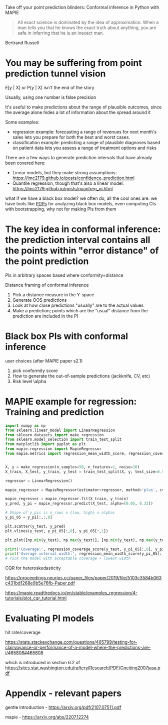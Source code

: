 Take off your point prediction blinders: Conformal inference in Python with MAPIE

> All exact science is dominated by the idea of approximation. When a man tells you that he knows the exact truth about anything, you are safe in inferring that he is an inexact man.

Bertrand Russell

# You may be suffering from point prediction tunnel vision

E[y | X] or P(y | X) isn't the end of the story

Usually, using one number is false precision

It's useful to make predictions about the range of plausible outcomes, since the average alone hides a lot of information about the spread around it

Some examples:
* regression example: forecasting a range of revenues for next month's sales lets you prepare for both the best and worst cases.
* classification example: predicting a range of plausible diagnoses based on patient data lets you assess a range of treatment options and risks

There are a few ways to generate prediction intervals that have already been covered here:
* Linear models, but they make strong assumptions: https://lmc2179.github.io/posts/confidence_prediction.html
* Quantile regression, though that's also a linear model: https://lmc2179.github.io/posts/quantreg_pi.html

what if we have a black box model? we often do, all the cool ones are. we have tools like [PDPs](https://lmc2179.github.io/posts/pdp.html) for analyzing black box models, even computing CIs with bootstrapping, why not for making PIs from them

# The key idea in conformal inference: the prediction interval contains all the points within "error distance" of the point prediction

PIs in arbitrary spaces based where conformity=distance

Distance framing of conformal inference

1. Pick a distance measure in the Y-space
2. Generate OOS predictions
3. Look at how close predictions "usually" are to the actual values
4. Make a prediction; points which are the "usual" distance from the prediction are included in the PI

# Black box PIs with conformal inference

user choices (after MAPIE paper s2.1)

1. pick conformity score
2. How to generate the out-of-sample predictions (jackknife, CV, etc)
3. Risk level \alpha



# MAPIE example for regression: Training and prediction

```python
import numpy as np
from sklearn.linear_model import LinearRegression
from sklearn.datasets import make_regression
from sklearn.model_selection import train_test_split
from matplotlib import pyplot as plt
from mapie.regression import MapieRegressor
from mapie.metrics import regression_mean_width_score, regression_coverage_score


X, y = make_regression(n_samples=50, n_features=1, noise=10)
X_train, X_test, y_train, y_test = train_test_split(X, y, test_size=0.5)

regressor = LinearRegression()

mapie_regressor = MapieRegressor(estimator=regressor, method='plus', cv=5)

mapie_regressor = mapie_regressor.fit(X_train, y_train)
y_pred, y_pi = mapie_regressor.predict(X_test, alpha=[0.05, 0.32]) 

# Shape of y_pis is n_rows x {low, high} x alphas
y_pi_05 = y_pi[:,:,0]

plt.scatter(y_test, y_pred)
plt.vlines(y_test, y_pi_05[:,0], y_pi_05[:,1])

plt.plot([np.min(y_test), np.max(y_test)], [np.min(y_test), np.max(y_test)], linestyle='dotted')

print('Coverage:', regression_coverage_score(y_test, y_pi_05[:,0], y_pi_05[:,1]))
print('Average interval width:', regression_mean_width_score(y_pi_05[:,0], y_pi_05[:,1]))
# Pick the model with acceptable coverage + lowest width
```

CQR for heteroskedasticity

https://proceedings.neurips.cc/paper_files/paper/2019/file/5103c3584b063c431bd1268e9b5e76fb-Paper.pdf

https://mapie.readthedocs.io/en/stable/examples_regression/4-tutorials/plot_cqr_tutorial.html

# Evaluating PI models

hit rate/coverage

https://stats.stackexchange.com/questions/465799/testing-for-clairvoyance-or-performance-of-a-model-where-the-predictions-are-i/465808#465808

which is introduced in section 6.2 of https://sites.stat.washington.edu/raftery/Research/PDF/Gneiting2007jasa.pdf


# Appendix - relevant papers

gentle introduction - https://arxiv.org/pdf/2107.07511.pdf

mapie - https://arxiv.org/abs/2207.12274
